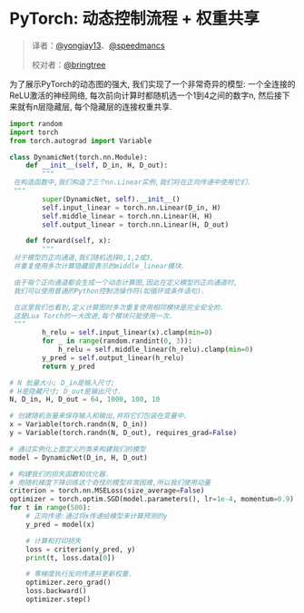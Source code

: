 # PyTorch: 动态控制流程 + 权重共享

> 译者：[@yongjay13](https://github.com/yongjay13)、[@speedmancs](https://github.com/speedmancs)
> 
> 校对者：[@bringtree](https://github.com/bringtree) 

为了展示PyTorch的动态图的强大, 我们实现了一个非常奇异的模型: 一个全连接的ReLU激活的神经网络, 每次前向计算时都随机选一个1到4之间的数字n, 然后接下来就有n层隐藏层, 每个隐藏层的连接权重共享.

```py
import random
import torch
from torch.autograd import Variable

class DynamicNet(torch.nn.Module):
    def __init__(self, D_in, H, D_out):
        """
 在构造函数中,我们构造了三个nn.Linear实例,我们将在正向传递中使用它们.
 """
        super(DynamicNet, self).__init__()
        self.input_linear = torch.nn.Linear(D_in, H)
        self.middle_linear = torch.nn.Linear(H, H)
        self.output_linear = torch.nn.Linear(H, D_out)

    def forward(self, x):
        """
 对于模型的正向通道,我们随机选择0,1,2或3,
 并重复使用多次计算隐藏层表示的middle_linear模块.

 由于每个正向通道都会生成一个动态计算图,因此在定义模型的正向通道时,
 我们可以使用普通的Python控制流操作符(如循环或条件语句).

 在这里我们也看到,定义计算图时多次重复使用相同模块是完全安全的.
 这是Lua Torch的一大改进,每个模块只能使用一次.
 """
        h_relu = self.input_linear(x).clamp(min=0)
        for _ in range(random.randint(0, 3)):
            h_relu = self.middle_linear(h_relu).clamp(min=0)
        y_pred = self.output_linear(h_relu)
        return y_pred

# N 批量大小; D_in是输入尺寸;
# H是隐藏尺寸; D_out是输出尺寸.
N, D_in, H, D_out = 64, 1000, 100, 10

# 创建随机张量来保存输入和输出,并将它们包装在变量中.
x = Variable(torch.randn(N, D_in))
y = Variable(torch.randn(N, D_out), requires_grad=False)

# 通过实例化上面定义的类来构建我们的模型
model = DynamicNet(D_in, H, D_out)

# 构建我们的损失函数和优化器.
# 用随机梯度下降训练这个奇怪的模型非常困难,所以我们使用动量
criterion = torch.nn.MSELoss(size_average=False)
optimizer = torch.optim.SGD(model.parameters(), lr=1e-4, momentum=0.9)
for t in range(500):
    # 正向传递:通过将x传递给模型来计算预测的y
    y_pred = model(x)

    # 计算和打印损失
    loss = criterion(y_pred, y)
    print(t, loss.data[0])

    # 零梯度执行反向传递并更新权重.
    optimizer.zero_grad()
    loss.backward()
    optimizer.step()

```
